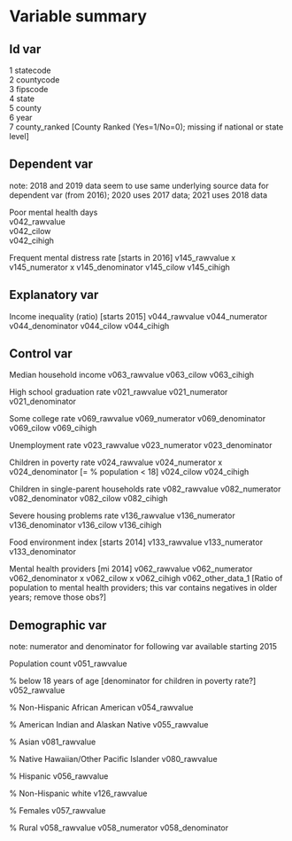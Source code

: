 # Variable summary

## Id var

1 statecode  
2 countycode  
3 fipscode  
4 state  
5 county  
6 year  
7 county_ranked [County Ranked (Yes=1/No=0); missing if national or state level]  


## Dependent var

note: 2018 and 2019 data seem to use same underlying source data for dependent var (from 2016); 2020 uses 2017 data; 2021 uses 2018 data

Poor mental health days  
v042_rawvalue  
v042_cilow  
v042_cihigh  

Frequent mental distress rate [starts in 2016]
v145_rawvalue
x v145_numerator
x v145_denominator
v145_cilow
v145_cihigh


## Explanatory var

Income inequality (ratio) [starts 2015]
v044_rawvalue
v044_numerator
v044_denominator
v044_cilow
v044_cihigh


## Control var

Median household income
v063_rawvalue
v063_cilow
v063_cihigh

High school graduation rate
v021_rawvalue
v021_numerator
v021_denominator

Some college rate
v069_rawvalue
v069_numerator
v069_denominator
v069_cilow
v069_cihigh

Unemployment rate
v023_rawvalue
v023_numerator
v023_denominator

Children in poverty rate
v024_rawvalue
v024_numerator
x v024_denominator [= % population < 18]
v024_cilow
v024_cihigh

Children in single-parent households rate
v082_rawvalue
v082_numerator
v082_denominator
v082_cilow
v082_cihigh

Severe housing problems rate
v136_rawvalue
v136_numerator
v136_denominator
v136_cilow
v136_cihigh

Food environment index [starts 2014]
v133_rawvalue
v133_numerator
v133_denominator

Mental health providers [mi 2014]
v062_rawvalue
v062_numerator
v062_denominator
x v062_cilow
x v062_cihigh
v062_other_data_1 [Ratio of population to mental health providers; this var contains negatives in older years; remove those obs?]


## Demographic var

note: numerator and denominator for following var available starting 2015

Population count
v051_rawvalue

% below 18 years of age [denominator for children in poverty rate?]
v052_rawvalue

% Non-Hispanic African American
v054_rawvalue

% American Indian and Alaskan Native
v055_rawvalue

% Asian
v081_rawvalue

% Native Hawaiian/Other Pacific Islander
v080_rawvalue

% Hispanic
v056_rawvalue

% Non-Hispanic white
v126_rawvalue

% Females
v057_rawvalue

% Rural
v058_rawvalue
v058_numerator
v058_denominator

